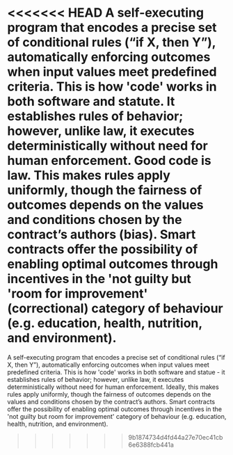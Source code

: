 <<<<<<< HEAD
A self-executing program that encodes a precise set of conditional rules (“if X, then Y”), automatically enforcing outcomes when input values meet predefined criteria. This is how 'code' works in both software and statute. It establishes rules of behavior; however, unlike law, it executes deterministically without need for human enforcement. Good code is law. This makes rules apply uniformly, though the fairness of outcomes depends on the values and conditions chosen by the contract’s authors (bias). Smart contracts offer the possibility of enabling optimal outcomes through incentives in the 'not guilty but 'room for improvement' (correctional) category of behaviour (e.g. education, health, nutrition, and environment).
=======
A self-executing program that encodes a precise set of conditional rules (“if X, then Y”), automatically enforcing outcomes when input values meet predefined criteria. This is how 'code' works in both software and statue - it establishes rules of behavior; however, unlike law, it executes deterministically without need for human enforcement. Ideally, this makes rules apply uniformly, though the fairness of outcomes depends on the values and conditions chosen by the contract’s authors. Smart contracts offer the possibility of enabling optimal outcomes through incentives in the 'not guilty but room for improvement' category of behaviour (e.g. education, health, nutrition, and environment).
>>>>>>> 9b1874734d4fd44a27e70ec41cb6e6388fcb441a
